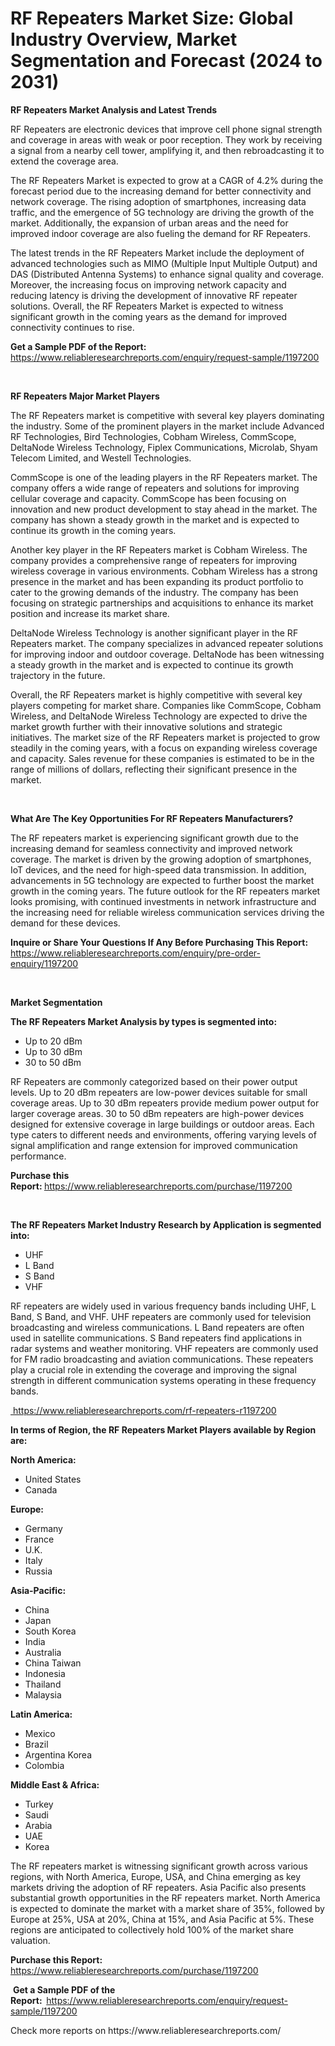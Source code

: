 <p><h1>RF Repeaters Market Size: Global Industry Overview, Market Segmentation and Forecast (2024 to 2031)</h1></p><p><strong>RF Repeaters Market Analysis and Latest Trends</strong></p>
<p><p>RF Repeaters are electronic devices that improve cell phone signal strength and coverage in areas with weak or poor reception. They work by receiving a signal from a nearby cell tower, amplifying it, and then rebroadcasting it to extend the coverage area.</p><p>The RF Repeaters Market is expected to grow at a CAGR of 4.2% during the forecast period due to the increasing demand for better connectivity and network coverage. The rising adoption of smartphones, increasing data traffic, and the emergence of 5G technology are driving the growth of the market. Additionally, the expansion of urban areas and the need for improved indoor coverage are also fueling the demand for RF Repeaters.</p><p>The latest trends in the RF Repeaters Market include the deployment of advanced technologies such as MIMO (Multiple Input Multiple Output) and DAS (Distributed Antenna Systems) to enhance signal quality and coverage. Moreover, the increasing focus on improving network capacity and reducing latency is driving the development of innovative RF repeater solutions. Overall, the RF Repeaters Market is expected to witness significant growth in the coming years as the demand for improved connectivity continues to rise.</p></p>
<p><strong>Get a Sample PDF of the Report:&nbsp;</strong> <a href="https://www.reliableresearchreports.com/enquiry/request-sample/1197200">https://www.reliableresearchreports.com/enquiry/request-sample/1197200</a></p>
<p>&nbsp;</p>
<p><strong>RF Repeaters Major Market Players</strong></p>
<p><p>The RF Repeaters market is competitive with several key players dominating the industry. Some of the prominent players in the market include Advanced RF Technologies, Bird Technologies, Cobham Wireless, CommScope, DeltaNode Wireless Technology, Fiplex Communications, Microlab, Shyam Telecom Limited, and Westell Technologies.</p><p>CommScope is one of the leading players in the RF Repeaters market. The company offers a wide range of repeaters and solutions for improving cellular coverage and capacity. CommScope has been focusing on innovation and new product development to stay ahead in the market. The company has shown a steady growth in the market and is expected to continue its growth in the coming years.</p><p>Another key player in the RF Repeaters market is Cobham Wireless. The company provides a comprehensive range of repeaters for improving wireless coverage in various environments. Cobham Wireless has a strong presence in the market and has been expanding its product portfolio to cater to the growing demands of the industry. The company has been focusing on strategic partnerships and acquisitions to enhance its market position and increase its market share.</p><p>DeltaNode Wireless Technology is another significant player in the RF Repeaters market. The company specializes in advanced repeater solutions for improving indoor and outdoor coverage. DeltaNode has been witnessing a steady growth in the market and is expected to continue its growth trajectory in the future.</p><p>Overall, the RF Repeaters market is highly competitive with several key players competing for market share. Companies like CommScope, Cobham Wireless, and DeltaNode Wireless Technology are expected to drive the market growth further with their innovative solutions and strategic initiatives. The market size of the RF Repeaters market is projected to grow steadily in the coming years, with a focus on expanding wireless coverage and capacity. Sales revenue for these companies is estimated to be in the range of millions of dollars, reflecting their significant presence in the market.</p></p>
<p>&nbsp;</p>
<p><strong>What Are The Key Opportunities For RF Repeaters Manufacturers?</strong></p>
<p><p>The RF repeaters market is experiencing significant growth due to the increasing demand for seamless connectivity and improved network coverage. The market is driven by the growing adoption of smartphones, IoT devices, and the need for high-speed data transmission. In addition, advancements in 5G technology are expected to further boost the market growth in the coming years. The future outlook for the RF repeaters market looks promising, with continued investments in network infrastructure and the increasing need for reliable wireless communication services driving the demand for these devices.</p></p>
<p><strong>Inquire or Share Your Questions If Any Before Purchasing This Report:</strong> <a href="https://www.reliableresearchreports.com/enquiry/pre-order-enquiry/1197200">https://www.reliableresearchreports.com/enquiry/pre-order-enquiry/1197200</a></p>
<p>&nbsp;</p>
<p><strong>Market Segmentation</strong></p>
<p><strong>The RF Repeaters Market Analysis by types is segmented into:</strong></p>
<p><ul><li>Up to 20 dBm</li><li>Up to 30 dBm</li><li>30 to 50 dBm</li></ul></p>
<p><p>RF Repeaters are commonly categorized based on their power output levels. Up to 20 dBm repeaters are low-power devices suitable for small coverage areas. Up to 30 dBm repeaters provide medium power output for larger coverage areas. 30 to 50 dBm repeaters are high-power devices designed for extensive coverage in large buildings or outdoor areas. Each type caters to different needs and environments, offering varying levels of signal amplification and range extension for improved communication performance.</p></p>
<p><strong>Purchase this Report:&nbsp;</strong><a href="https://www.reliableresearchreports.com/purchase/1197200">https://www.reliableresearchreports.com/purchase/1197200</a></p>
<p>&nbsp;</p>
<p><strong>The RF Repeaters Market Industry Research by Application is segmented into:</strong></p>
<p><ul><li>UHF</li><li>L Band</li><li>S Band</li><li>VHF</li></ul></p>
<p><p>RF repeaters are widely used in various frequency bands including UHF, L Band, S Band, and VHF. UHF repeaters are commonly used for television broadcasting and wireless communications. L Band repeaters are often used in satellite communications. S Band repeaters find applications in radar systems and weather monitoring. VHF repeaters are commonly used for FM radio broadcasting and aviation communications. These repeaters play a crucial role in extending the coverage and improving the signal strength in different communication systems operating in these frequency bands.</p></p>
<p><a href="https://www.reliableresearchreports.com/rf-repeaters-r1197200">&nbsp;https://www.reliableresearchreports.com/rf-repeaters-r1197200</a></p>
<p><strong>In terms of Region, the RF Repeaters Market Players available by Region are:</strong></p>
<p>
    <p> <strong> North America: </strong>
        <ul>
            <li>United States</li>
            <li>Canada</li>
        </ul>
        </p> 
    <p> <strong> Europe: </strong>
        <ul>
            <li>Germany</li>
            <li>France</li>
            <li>U.K.</li>
            <li>Italy</li>
            <li>Russia</li>
        </ul>
        </p> 
    <p> <strong> Asia-Pacific: </strong>
        <ul>
            <li>China</li>
            <li>Japan</li>
            <li>South Korea</li>
            <li>India</li>
            <li>Australia</li>
            <li>China Taiwan</li>
            <li>Indonesia</li>
            <li>Thailand</li>
            <li>Malaysia</li>
        </ul>
        </p> 
    <p> <strong> Latin America: </strong>
        <ul>
            <li>Mexico</li>
            <li>Brazil</li>
            <li>Argentina Korea</li>
            <li>Colombia</li>
        </ul>
        </p> 
    <p> <strong> Middle East & Africa: </strong>
        <ul>
            <li>Turkey</li>
            <li>Saudi</li>
            <li>Arabia</li>
            <li>UAE</li>
            <li>Korea</li>
        </ul>
    </p>
    </p>
<p><p>The RF repeaters market is witnessing significant growth across various regions, with North America, Europe, USA, and China emerging as key markets driving the adoption of RF repeaters. Asia Pacific also presents substantial growth opportunities in the RF repeaters market. North America is expected to dominate the market with a market share of 35%, followed by Europe at 25%, USA at 20%, China at 15%, and Asia Pacific at 5%. These regions are anticipated to collectively hold 100% of the market share valuation.</p></p>
<p><strong>Purchase this Report: </strong><a href="https://www.reliableresearchreports.com/purchase/1197200">https://www.reliableresearchreports.com/purchase/1197200</a></p>
<p>&nbsp;<strong>Get a Sample PDF of the Report:&nbsp;&nbsp;</strong><a href="https://www.reliableresearchreports.com/enquiry/request-sample/1197200">https://www.reliableresearchreports.com/enquiry/request-sample/1197200</a></p>
<p><strong></strong></p>
<p>Check more reports on https://www.reliableresearchreports.com/</p>